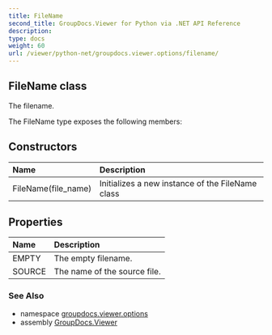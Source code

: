 ```yaml
---
title: FileName
second_title: GroupDocs.Viewer for Python via .NET API Reference
description: 
type: docs
weight: 60
url: /viewer/python-net/groupdocs.viewer.options/filename/
---
```


## FileName class

The filename.

The FileName type exposes the following members:
## Constructors
| Name | Description |
| :- | :- |
|FileName(file_name)|Initializes a new instance of the FileName class|
## Properties
| Name | Description |
| :- | :- |
|EMPTY|The empty filename.|
|SOURCE|The name of the source file.|

### See Also

* namespace [groupdocs.viewer.options](/viewer/python-net/groupdocs.viewer.options/)
* assembly [GroupDocs.Viewer](/viewer/python-net/)


